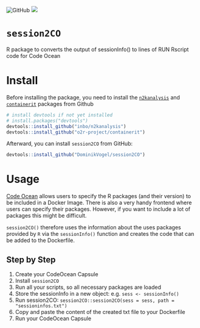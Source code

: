 ![GitHub](https://img.shields.io/github/license/dominikvogel/r-teaching-script.svg) ![](https://img.shields.io/github/release/DominikVogel/session2CO.svg)

# ``session2CO``
R package to converts the output of sessionInfo() to lines of RUN Rscript code for Code Ocean

# Install
Before installing the package, you need to install the [``n2kanalysis``](https://github.com/inbo/n2kanalysis) and [``containerit``](https://github.com/o2r-project/containerit) packages from Github

```r
# install devtools if not yet installed
# install.packages("devtools")
devtools::install_github("inbo/n2kanalysis")
devtools::install_github("o2r-project/containerit")
```

Afterward, you can install ```session2CO``` from GitHub:

```r
devtools::install_github("DominikVogel/session2CO")
```

# Usage
[Code Ocean](https://codeocean.com/) allows users to specify the R packages (and their version) to be included in a Docker Image. There is also a very handy frontend where users can specify their packages. However, if you want to include a lot of packages this might be difficult.

``session2CO()`` therefore uses the information about the uses packages provided by ``R`` via the ``sessionInfo()`` function and creates the code that can be added to the Dockerfile.

## Step by Step
1. Create your CodeOcean Capsule
2. Install ``session2CO``
3. Run all your scripts, so all necessary packages are loaded
4. Store the sessionInfo in a new object: e.g. ``sess <- sessionInfo()``
5. Run session2CO: ```session2CO::session2CO(sess = sess, path = "sessioninfos.txt")```
6. Copy and paste the content of the created txt file to your Dockerfile
7. Run your CodeOcean Capsule

